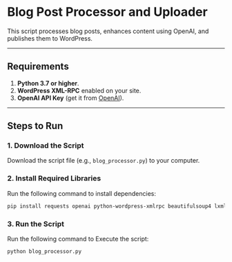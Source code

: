 # Blog Post Processor and Uploader

This script processes blog posts, enhances content using OpenAI, and publishes them to WordPress.

---

## Requirements

1. **Python 3.7 or higher**.
2. **WordPress XML-RPC** enabled on your site.
3. **OpenAI API Key** (get it from [OpenAI](https://openai.com/api/)).

---

## Steps to Run

### 1. Download the Script
Download the script file (e.g., `blog_processor.py`) to your computer.

### 2. Install Required Libraries
Run the following command to install dependencies:
```bash
pip install requests openai python-wordpress-xmlrpc beautifulsoup4 lxml
````

### 3. Run the Script
Run the following command to Execute the script:
```bash
python blog_processor.py
````
